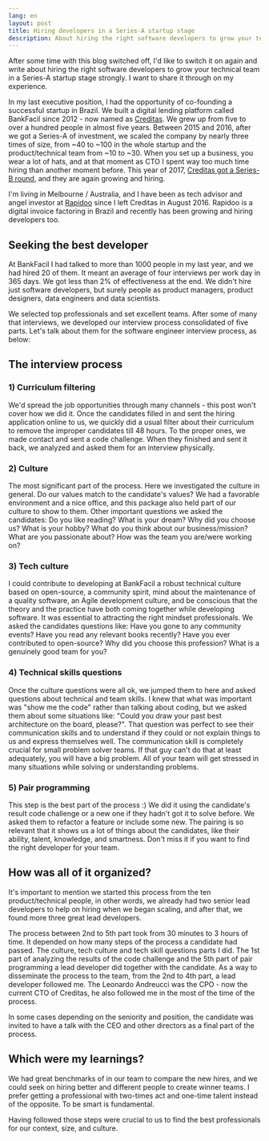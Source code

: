 ```yaml
---
lang: en
layout: post
title: Hiring developers in a Series-A startup stage
description: About hiring the right software developers to grow your technical team in a Series-A startup stage strongly.
---
```

After some time with this blog switched off, I'd like to switch it on again and write about hiring the right software developers to grow your technical team in a Series-A startup stage strongly. I want to share it through on my experience.

In my last executive position, I had the opportunity of co-founding a successful startup in Brazil. We built a digital lending platform called BankFacil since 2012 - now named as [Creditas](https://www.creditas.com.br). We grew up from five to over a hundred people in almost five years. Between 2015 and 2016, after we got a Series-A of investment, we scaled the company by nearly three times of size, from ~40 to ~100 in the whole startup and the product/technical team from ~10 to ~30. When you set up a business, you wear a lot of hats, and at that moment as CTO I spent way too much time hiring than another moment before. This year of 2017, [Creditas got a Series-B round](https://www.crunchbase.com/organization/bankfacil), and they are again growing and hiring.

I'm living in Melbourne / Australia, and I have been as tech advisor and angel investor at [Rapidoo](https://www.rapidoo.com.br) since I left Creditas in August 2016. Rapidoo is a digital invoice factoring in Brazil and recently has been growing and hiring developers too.

## Seeking the best developer

At BankFacil I had talked to more than 1000 people in my last year, and we had hired 20 of them. It meant an average of four interviews per work day in 365 days. We got less than 2% of effectiveness at the end. We didn't hire just software developers, but surely people as product managers, product designers, data engineers and data scientists.

We selected top professionals and set excellent teams. After some of many that interviews, we developed our interview process consolidated of five parts. Let's talk about them for the software engineer interview process, as below:

## The interview process

### 1) Curriculum filtering

We'd spread the job opportunities through many channels - this post won't cover how we did it. Once the candidates filled in and sent the hiring application online to us, we quickly did a usual filter about their curriculum to remove the improper candidates till 48 hours. To the proper ones, we made contact and sent a code challenge. When they finished and sent it back, we analyzed and asked them for an interview physically.

### 2) Culture

The most significant part of the process. Here we investigated the culture in general. Do our values match to the candidate's values? We had a favorable environment and a nice office, and this package also held part of our culture to show to them. Other important questions we asked the candidates: Do you like reading? What is your dream? Why did you choose us? What is your hobby? What do you think about our business/mission? What are you passionate about? How was the team you are/were working on?

### 3) Tech culture

I could contribute to developing at BankFacil a robust technical culture based on open-source, a community spirit, mind about the maintenance of a quality software, an Agile development culture, and be conscious that the theory and the practice have both coming together while developing software. It was essential to attracting the right mindset professionals. We asked the candidates questions like: Have you gone to any community events? Have you read any relevant books recently? Have you ever contributed to open-source? Why did you choose this profession? What is a genuinely good team for you?

### 4) Technical skills questions

Once the culture questions were all ok, we jumped them to here and asked questions about technical and team skills. I knew that what was important was "show me the code" rather than talking about coding, but we asked them about some situations like: "Could you draw your past best architecture on the board, please?". That question was perfect to see their communication skills and to understand if they could or not explain things to us and express themselves well. The communication skill is completely crucial for small problem solver teams. If that guy can't do that at least adequately, you will have a big problem. All of your team will get stressed in many situations while solving or understanding problems.

### 5) Pair programming

This step is the best part of the process :) We did it using the candidate's result code challenge or a new one if they hadn't got it to solve before. We asked them to refactor a feature or include some new. The pairing is so relevant that it shows us a lot of things about the candidates, like their ability, talent, knowledge, and smartness. Don't miss it if you want to find the right developer for your team.

## How was all of it organized?

It's important to mention we started this process from the ten product/technical people, in other words, we already had two senior lead developers to help on hiring when we began scaling, and after that, we found more three great lead developers.

The process between 2nd to 5th part took from 30 minutes to 3 hours of time. It depended on how many steps of the process a candidate had passed. The culture, tech culture and tech skill questions parts I did. The 1st part of analyzing the results of the code challenge and the 5th part of pair programming a lead developer did together with the candidate. As a way to disseminate the process to the team, from the 2nd to 4th part, a lead developer followed me. The Leonardo Andreucci was the CPO - now the current CTO of Creditas, he also followed me in the most of the time of the process.

In some cases depending on the seniority and position, the candidate was invited to have a talk with the CEO and other directors as a final part of the process.

## Which were my learnings?

We had great benchmarks of in our team to compare the new hires, and we could seek on hiring better and different people to create winner teams. I prefer getting a professional with two-times act and one-time talent instead of the opposite. To be smart is fundamental.

Having followed those steps were crucial to us to find the best professionals for our context, size, and culture.
